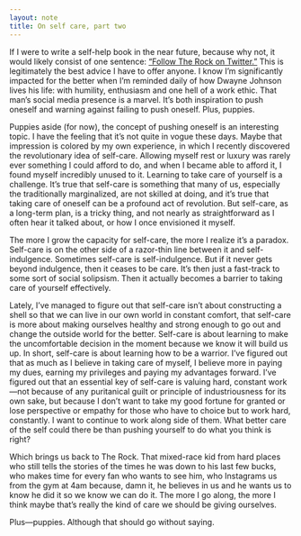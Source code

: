 ```yaml
---
layout: note
title: On self care, part two
---
```


If I were to write a self-help book in the near future, because why not, it would likely consist of one sentence: [“Follow The Rock on Twitter.”](https://twitter.com/TheRock) This is legitimately the best advice I have to offer anyone. I know I’m significantly impacted for the better when I’m reminded daily of how Dwayne Johnson lives his life: with humility, enthusiasm and one hell of a work ethic. That man’s social media presence is a marvel. It’s both inspiration to push oneself and warning against failing to push oneself. Plus, puppies.

Puppies aside (for now), the concept of pushing oneself is an interesting topic. I have the feeling that it’s not quite in vogue these days. Maybe that impression is colored by my own experience, in which I recently discovered the revolutionary idea of self-care. Allowing myself rest or luxury was rarely ever something I could afford to do, and when I became able to afford it, I found myself incredibly unused to it. Learning to take care of yourself is a challenge. It’s true that self-care is something that many of us, especially the traditionally marginalized, are not skilled at doing, and it’s true that taking care of oneself can be a profound act of revolution. But self-care, as a long-term plan, is a tricky thing, and not nearly as straightforward as I often hear it talked about, or how I once envisioned it myself.

The more I grow the capacity for self-care, the more I realize it’s a paradox. Self-care is on the other side of a razor-thin line between it and self-indulgence. Sometimes self-care is self-indulgence. But if it never gets beyond indulgence, then it ceases to be care. It’s then just a fast-track to some sort of social solipsism. Then it actually becomes a barrier to taking care of yourself effectively.

Lately, I’ve managed to figure out that self-care isn’t about constructing a shell so that we can live in our own world in constant comfort, that self-care is more about making ourselves healthy and strong enough to go out and change the outside world for the better. Self-care is about learning to make the uncomfortable decision in the moment because we know it will build us up. In short, self-care is about learning how to be a warrior. I’ve figured out that as much as I believe in taking care of myself, I believe more in paying my dues, earning my privileges and paying my advantages forward. I’ve figured out that an essential key of self-care is valuing hard, constant work—not because of any puritanical guilt or principle of industriousness for its own sake, but because I don’t want to take my good fortune for granted or lose perspective or empathy for those who have to choice but to work hard, constantly. I want to continue to work along side of them. What better care of the self could there be than pushing yourself to do what you think is right?

Which brings us back to The Rock. That mixed-race kid from hard places who still tells the stories of the times he was down to his last few bucks, who makes time for every fan who wants to see him, who Instagrams us from the gym at 4am because, damn it, he believes in us and he wants us to know he did it so we know we can do it. The more I go along, the more I think maybe that’s really the kind of care we should be giving ourselves.

Plus—puppies. Although that should go without saying.
